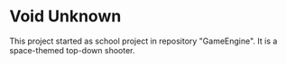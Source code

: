 # Void Unknown

This project started as school project in repository "GameEngine".  It is a space-themed top-down shooter.
